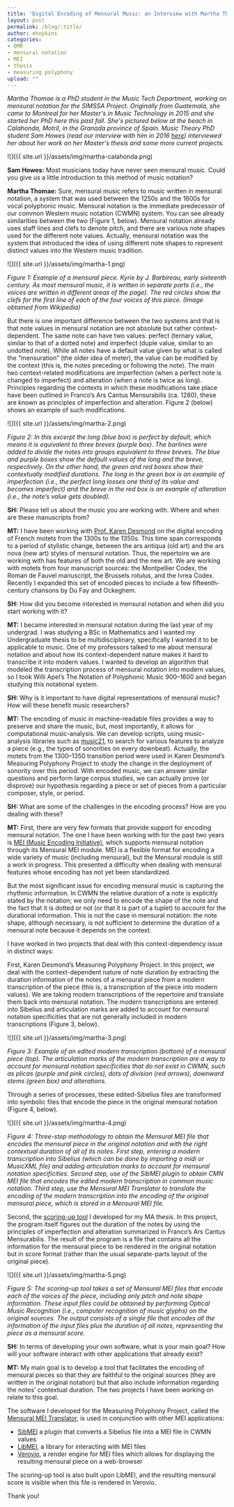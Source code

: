 ```yaml
---
title: 'Digital Encoding of Mensural Music: an Interview with Martha Thomae'
layout: post
permalink: /blog/:title/
author: ehopkins
categories:
- OMR
- mensural notation
- MEI
- thesis
- measuring polyphony
upload: ""
---
```


_Martha Thomae is a PhD student in the Music Tech Department, working on mensural notation for the SIMSSA Project. Originally from Guatemala, she came to Montreal for her Master's in Music Technology in 2015 and she started her PhD here this past fall. She's pictured below at the beach in Calahonda, Motril, in the Granada province of Spain. Music Theory PhD student Sam Howes (read our interview with him in 2016 [here](http://simssa.ca/blog/from-module-to-schema-an-interview-with-sam-howes)) interviewed her about her work on her Master's thesis and some more current projects._

![]({{ site.url }}/assets/img/martha-calahonda.png)

**Sam Howes:** Most musicians today have never seen mensural music. Could you give us a little introduction to this method of music notation?

**Martha Thomae:** Sure, mensural music refers to music written in mensural notation, a system that was used between the 1250s and the 1600s for vocal polyphonic music. Mensural notation is the immediate predecessor of our common Western music notation (CWMN) system. You can see already similarities between the two (Figure 1, below). Mensural notation already uses staff lines and clefs to denote pitch, and there are various note shapes used for the different note values. Actually, mensural notation was the system that introduced the idea of using different note shapes to represent distinct values into the Western music tradition.

![]({{ site.url }}/assets/img/martha-1.png)

_Figure 1: Example of a mensural piece. Kyrie by J. Barbireau, early sixteenth century. As most mensural music, it is written in separate parts (i.e., the voices are written in different areas of the page). The red circles show the clefs for the first line of each of the four voices of this piece. (Image obtained from Wikipedia)_

But there is one important difference between the two systems and that is that note values in mensural notation are not absolute but rather context-dependent. The same note can have two values: perfect (ternary value, similar to that of a dotted note) and imperfect (duple value, similar to an undotted note). While all notes have a default value given by what is called the “mensuration” (the older idea of meter), the value can be modified by the context (this is, the notes preceding or following the note). The main two context-related modifications are imperfection (when a perfect note is changed to imperfect) and alteration (when a note is twice as long). Principles regarding the contexts in which these modifications take place have been outlined in Franco’s Ars Cantus Mensurabilis (ca. 1280), these are known as principles of imperfection and alteration. Figure 2 (below) shows an example of such modifications.

![]({{ site.url }}/assets/img/martha-2.png)

_Figure 2: In this excerpt the long (blue box) is perfect by default, which means it is equivalent to three breves (purple box). The barlines were added to divide the notes into groups equivalent to three breves. The blue and purple boxes show the default values of the long and the breve, respectively. On the other hand, the green and red boxes show their contextually modified durations. The long in the green box is an example of imperfection (i.e., the perfect long losses one third of its value and becomes imperfect) and the breve in the red box is an example of alteration (i.e., the note’s value gets doubled)._

**SH:** Please tell us about the music you are working with. Where and when are these manuscripts from?

**MT:** I have been working with [Prof. Karen Desmond](http://www.arsmusicae.org/wordpress/about/) on the digital encoding of French motets from the 1300s to the 1350s. This time span corresponds to a period of stylistic change, between the ars antiqua (old art) and the ars nova (new art) styles of mensural notation. Thus, the repertoire we are working with has features of both the old and the new art. We are working with motets from four manuscript sources: the Montpellier Codex, the Roman de Fauvel manuscript, the Brussels rotulus, and the Ivrea Codex. Recently I expanded this set of encoded pieces to include a few fifteenth-century chansons by Du Fay and Ockeghem.

**SH:** How did you become interested in mensural notation and when did you start working with it?

**MT:** I became interested in mensural notation during the last year of my undergrad. I was studying a BSc in Mathematics and I wanted my Undergraduate thesis to be multidisciplinary, specifically I wanted it to be applicable to music. One of my professors talked to me about mensural notation and about how its context-dependent nature makes it hard to transcribe it into modern values. I wanted to develop an algorithm that modeled the transcription process of mensural notation into modern values, so I took Willi Apel’s The Notation of Polyphonic Music 900–1600 and began studying this notational system.

**SH:** Why is it important to have digital representations of mensural music? How will these benefit music researchers?

**MT:** The encoding of music in machine-readable files provides a way to preserve and share the music, but, most importantly, it allows for computational music-analysis. We can develop scripts, using music-analysis libraries such as [music21](http://web.mit.edu/music21/), to search for various features to analyze a piece (e.g., the types of sonorities on every downbeat). Actually, the motets from the 1300–1350 transition period were used in Karen Desmond’s Measuring Polyphony Project to study the change in the deployment of sonority over this period. With encoded music, we can answer similar questions and perform large corpus studies, we can actually prove (or disprove) our hypothesis regarding a piece or set of pieces from a particular composer, style, or period.

**SH:** What are some of the challenges in the encoding process? How are you dealing with these?

**MT:** First, there are very few formats that provide support for encoding mensural notation. The one I have been working with for the past two years is [MEI (Music Encoding Initiative)](http://music-encoding.org/), which supports mensural notation through its Mensural MEI module. MEI is a flexible format for encoding a wide variety of music (including mensural), but the Mensural module is still a work in progress. This presented a difficulty when dealing with mensural features whose encoding has not yet been standardized.

But the most significant issue for encoding mensural music is capturing the rhythmic information. In CWMN the relative duration of a note is explicitly stated by the notation; we only need to encode the shape of the note and the fact that it is dotted or not (or that it is part of a tuplet) to account for the durational information. This is not the case in mensural notation: the note shape, although necessary, is not sufficient to determine the duration of a mensural note because it depends on the context.

I have worked in two projects that deal with this context-dependency issue in distinct ways:

First, Karen Desmond’s Measuring Polyphony Project. In this project, we deal with the context-dependent nature of note duration by extracting the duration information of the notes of a mensural piece from a modern transcription of the piece (this is, a transcription of the piece into modern values). We are taking modern transcriptions of the repertoire and translate them back into mensural notation. The modern transcriptions are entered into Sibelius and articulation marks are added to account for mensural notation specificities that are not generally included in modern transcriptions (Figure 3, below).

![]({{ site.url }}/assets/img/martha-3.png)

_Figure 3: Example of an edited modern transcription (bottom) of a mensural piece (top). The articulation marks of the modern transcription are a way to account for mensural notation specificities that do not exist in CWMN, such as plicas (purple and pink circles), dots of division (red arrows), downward stems (green box) and alterations._

Through a series of processes, these edited-Sibelius files are transformed into symbolic files that encode the piece in the original mensural notation (Figure 4, below).

![]({{ site.url }}/assets/img/martha-4.png)

_Figure 4: Three-step methodology to obtain the Mensural MEI file that encodes the mensural piece in the original notation and with the right contextual duration of all of its notes. First step, entering a modern transcription into Sibelius (which can be done by importing a midi or MusicXML file) and adding articulation marks to account for mensural notation specificities. Second step, use of the SibMEI plugin to obtain CMN MEI file that encodes the edited modern transcription in common music notation. Third step, use the Mensural MEI Translator to translate the encoding of the modern transcription into the encoding of the original mensural piece, which is stored in a Mensural MEI file._

Second, the [scoring-up tool](https://github.com/ELVIS-Project/scoring-up) I developed for my MA thesis. In this project, the program itself figures out the duration of the notes by using the principles of imperfection and alteration summarized in Franco’s Ars Cantus Mensurabilis. The result of the program is a file that contains all the information for the mensural piece to be rendered in the original notation but in score format (rather than the usual separate-parts layout of the original piece).

![]({{ site.url }}/assets/img/martha-5.png)

_Figure 5: The scoring-up tool takes a set of Mensural MEI files that encode each of the voices of the piece, including only pitch and note shape information. These input files could be obtained by performing Optical Music Recognition (i.e., computer recognition of music glyphs) on the original sources. The output consists of a single file that encodes all the information of the input files plus the duration of all notes, representing the piece as a mensural score._

**SH:** In terms of developing your own software, what is your main goal? How will your software interact with other applications that already exist?

**MT:** My main goal is to develop a tool that facilitates the encoding of mensural pieces so that they are faithful to the original sources (they are written in the original notation) but that also include information regarding the notes’ contextual duration. The two projects I have been working on relate to this goal.

The software I developed for the Measuring Polyphony Project, called the [Mensural MEI Translator](https://github.com/DDMAL/CMN-MEI_to_MensuralMEI_Translator), is used in conjunction with other MEI applications:
* [SibMEI](http://music-encoding.org/tools/sibmei/) a plugin that converts a Sibelius file into a MEI file in CWMN values
* [LibMEI](http://music-encoding.org/tools/libmei/), a library for interacting with MEI files
* [Verovio](http://www.verovio.org/index.xhtml), a render engine for MEI files which allows for displaying the resulting mensural piece on a web-browser

The scoring-up tool is also built upon LibMEI, and the resulting mensural score is visible when this file is rendered in Verovio.

Thank you!
